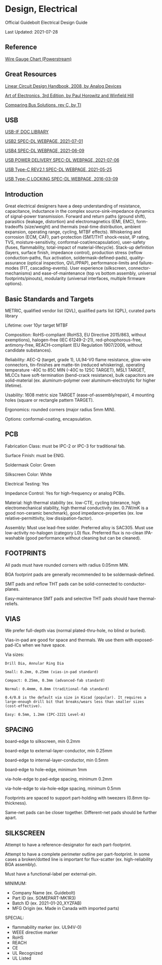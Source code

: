 # Design, Electrical

Official Guidebolt Electrical Design Guide

Last Updated: 2021-07-28

## Reference

[Wire Gauge Chart (Powerstream)](https://www.powerstream.com/Wire_Size.htm)

## Great Resources

[Linear Circuit Design Handbook, 2008, by Analog Devices](https://www.analog.com/en/education/education-library/linear-circuit-design-handbook.html)

[Art of Electronics, 3rd Edition, by Paul Horowitz and Winfield Hill](https://archive.org/details/art-of-electronics-3e)

[Comparing Bus Solutions, rev C, by TI](https://www.ti.com/lit/an/slla067c/slla067c.pdf)

## USB

[USB-IF DOC LIBRARY](https://www.usb.org/documents)

[USB2 SPEC-DL WEBPAGE, 2021-07-01](https://usb.org/document-library/usb-20-specification)

[USB4 SPEC-DL WEBPAGE, 2021-06-09](https://www.usb.org/document-library/usb4tm-specification)

[USB POWER DELIVERY SPEC-DL WEBPAGE, 2021-07-06](https://www.usb.org/document-library/usb-power-delivery)

[USB Type-C REV2.1 SPEC-DL WEBPAGE, 2021-05-25](https://www.usb.org/document-library/usb-type-cr-cable-and-connector-specification-revision-21)

[USB Type-C LOCKING SPEC-DL WEBPAGE, 2016-03-09](https://www.usb.org/document-library/usb-type-cr-locking-connector-specification)

## Introduction

Great electrical designers have a deep understanding of resistance, capacitance, inductance in the complex source-sink-impedance dynamics of signal-power transmission. Forward and return paths (ground shift), parasitics (leakage, distortion) and electromagnetics (EMI, EMC), form-tradeoffs (size/weight) and thermals (real-time distribution, ambient expansion, operating range, cycling, MTBF effects). Whiskering and corrosion (ECM, CAF), part-protection (SMT/THT shock-resist, IP rating, TVS, moisture-sensitivity, conformal-coat/encapsulation), user-safety (fuses, flammability, total-impact of material-lifecycle). Stack-up definition (layers, surface finish, impedance control), production stress (reflow conduction-paths, flux activation, soldermask-defined-pads), quality-assurance (optical inspection, QVL/PPAP), performance-limits and failure-modes (FIT, cascading-events). User experience (silkscreen, connector-mechanisms) and ease-of-maintenance (top vs bottom assembly, universal footprints/pinouts), modularity (universal interfaces, multiple firmware options).

## Basic Standards and Targets

METRIC, qualified vendor list (QVL), qualified parts list (QPL), curated parts library

Lifetime: over 10yr target MTBF

Composition: RoHS-compliant (RoHS3, EU Directive 2015/863, without exemptions), halogen-free (IEC 61249-2-21), red-phosphorous-free, antimony-free, REACH-compliant (EU Regulation 1907/2006, without candidate substances).

Reliability: AEC-Q (target, grade 1), UL94-V0 flame resistance, glow-wire connectors, tin-finishes are matte-tin (reduced whiskering), operating temperature -40C to 85C MIN (-40C to 125C TARGET), MSL1 TARGET, MLCCs have soft-termination (bend-crack resistance), bulk capacitors are solid-material (ex. aluminum-polymer over aluminum-electrolytic for higher lifetime).

Usability: 1608 metric size TARGET (ease-of-assembly/repair), 4 mounting holes (square or rectangle pattern TARGET).

Ergonomics: rounded corners (major radius 5mm MIN).

Options: conformal-coating, encapsulation.

## PCB

Fabrication Class: must be IPC-2 or IPC-3 for traditional fab.

Surface Finish: must be ENIG.

Soldermask Color: Green

Silkscreen Color: White

Electrical Testing: Yes

Impedance Control: Yes for high-frequency or analog PCBs.

Material: high thermal stability (ex. low-CTE, cycling tolerance, high electromechanical stability, high thermal conductivity (ex. 0.7W/mK is a good non-ceramic benchmark), good impedance-properties (ex. low relative-permittivity, low dissipation-factor).

Assembly: Must use lead-free solder. Preferred alloy is SAC305. Must use low-activity no-halogen (category L0) flux. Preferred flux is no-clean IPA-washable (good performance without cleaning but can be cleaned).

## FOOTPRINTS

All pads must have rounded corners with radius 0.05mm MIN.

BGA footprint pads are generally recommended to be soldermask-defined.

SMT pads and reflow THT pads can be solid-connected to conductor-planes.

Easy-maintenance SMT pads and selective THT pads should have thermal-reliefs.

## VIAS

We prefer full-depth vias (normal plated-thru-hole, no blind or buried). 

Vias-in-pad are good for space and thermals. We use them with exposed-pad-ICs when we have space.

Via sizes:

```
Drill Dia, Annular Ring Dia

Small: 0.2mm, 0.25mm (vias-in-pad standard)

Compact: 0.25mm, 0.3mm (advanced-fab standard)

Normal: 0.4mmm, 0.8mm (traditional-fab standard)

0.4/0.8 is the default via size in Kicad (popular). It requires a large-enough drill bit that breaks/wears less than smaller sizes (cost-effective).

Easy: 0.5mm, 1.2mm (IPC-2221 Level-A)

```

## SPACING

board-edge to silkscreen, min 0.2mm

board-edge to external-layer-conductor, min 0.25mm

board-edge to internal-layer-conductor, min 0.5mm

board-edge to hole-edge, minimum 1mm

via-hole-edge to pad-edge spacing, minimum 0.2mm

via-hole-edge to via-hole-edge spacing, minimum 0.5mm

Footprints are spaced to support part-holding with tweezers (0.8mm tip-thickness).

Same-net pads can be closer together. Different-net pads should be further apart.

## SILKSCREEN

Attempt to have a reference-designator for each part-footprint.

Attempt to have a complete perimeter outline per part-footprint. In some cases a broken/dotted line is important for flux-scatter (ex.  high-reliability BGA assembly).

Must have a functional-label per external-pin.

MINIMUM:

* Company Name (ex. Guidebolt)
* Part ID (ex. SOMEPART-MK1R3)
* Batch ID (ex. 2021-01-20_XYZFAB)
* MFG Origin (ex. Made in Canada with imported parts)

SPECIAL:

* flammability marker (ex. UL94V-0)
* WEEE directive marker
* RoHS
* REACH
* CE
* UL Recognized
* UL Listed





